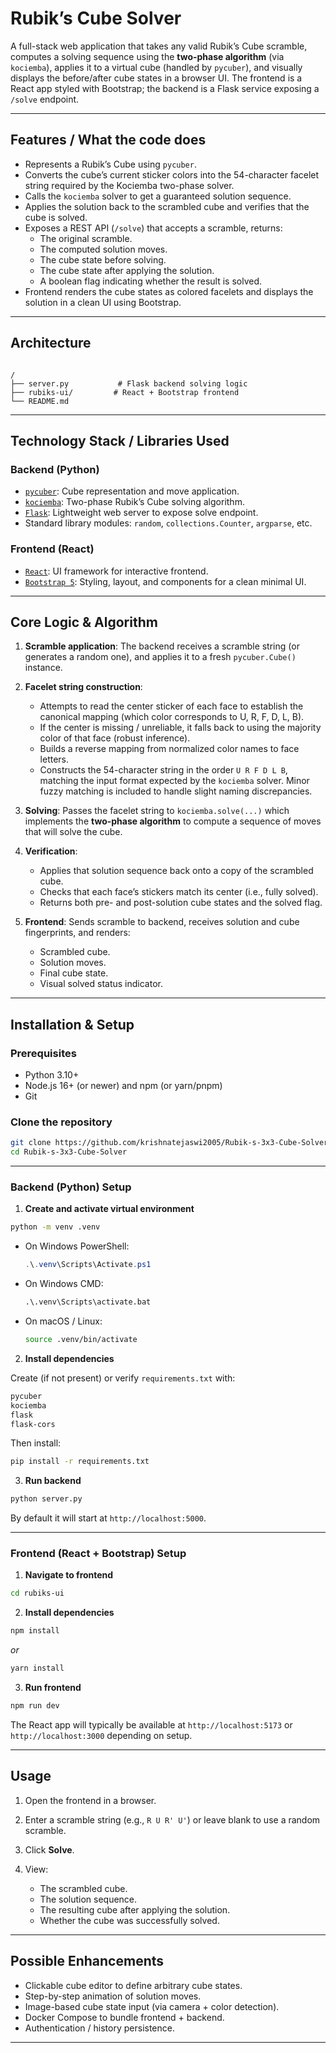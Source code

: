 # Rubik’s Cube Solver

A full-stack web application that takes any valid Rubik’s Cube scramble, computes a solving sequence using the **two-phase algorithm** (via `kociemba`), applies it to a virtual cube (handled by `pycuber`), and visually displays the before/after cube states in a browser UI. The frontend is a React app styled with Bootstrap; the backend is a Flask service exposing a `/solve` endpoint.

---

## Features / What the code does

- Represents a Rubik’s Cube using `pycuber`.
- Converts the cube’s current sticker colors into the 54-character facelet string required by the Kociemba two-phase solver.
- Calls the `kociemba` solver to get a guaranteed solution sequence.
- Applies the solution back to the scrambled cube and verifies that the cube is solved.
- Exposes a REST API (`/solve`) that accepts a scramble, returns:
  - The original scramble.
  - The computed solution moves.
  - The cube state before solving.
  - The cube state after applying the solution.
  - A boolean flag indicating whether the result is solved.
- Frontend renders the cube states as colored facelets and displays the solution in a clean UI using Bootstrap.

---

## Architecture

```

/
├── server.py           # Flask backend solving logic
├── rubiks-ui/         # React + Bootstrap frontend
└── README.md

```

---

## Technology Stack / Libraries Used

### Backend (Python)

- [`pycuber`](https://github.com/SvenWerlen/pycuber): Cube representation and move application.
- [`kociemba`](https://pypi.org/project/kociemba/): Two-phase Rubik’s Cube solving algorithm.
- [`Flask`](https://flask.palletsprojects.com/): Lightweight web server to expose solve endpoint.
- Standard library modules: `random`, `collections.Counter`, `argparse`, etc.

### Frontend (React)

- [`React`](https://react.dev/): UI framework for interactive frontend.
- [`Bootstrap 5`](https://getbootstrap.com/): Styling, layout, and components for a clean minimal UI.

---

## Core Logic & Algorithm

1. **Scramble application**: The backend receives a scramble string (or generates a random one), and applies it to a fresh `pycuber.Cube()` instance.

2. **Facelet string construction**:

   - Attempts to read the center sticker of each face to establish the canonical mapping (which color corresponds to U, R, F, D, L, B).
   - If the center is missing / unreliable, it falls back to using the majority color of that face (robust inference).
   - Builds a reverse mapping from normalized color names to face letters.
   - Constructs the 54-character string in the order `U R F D L B`, matching the input format expected by the `kociemba` solver. Minor fuzzy matching is included to handle slight naming discrepancies.

3. **Solving**: Passes the facelet string to `kociemba.solve(...)` which implements the **two-phase algorithm** to compute a sequence of moves that will solve the cube.

4. **Verification**:

   - Applies that solution sequence back onto a copy of the scrambled cube.
   - Checks that each face’s stickers match its center (i.e., fully solved).
   - Returns both pre- and post-solution cube states and the solved flag.

5. **Frontend**: Sends scramble to backend, receives solution and cube fingerprints, and renders:
   - Scrambled cube.
   - Solution moves.
   - Final cube state.
   - Visual solved status indicator.

---

## Installation & Setup

### Prerequisites

- Python 3.10+
- Node.js 16+ (or newer) and npm (or yarn/pnpm)
- Git

### Clone the repository

```bash
git clone https://github.com/krishnatejaswi2005/Rubik-s-3x3-Cube-Solver.git
cd Rubik-s-3x3-Cube-Solver
```

---

### Backend (Python) Setup

1. **Create and activate virtual environment**

```bash
python -m venv .venv
```

- On Windows PowerShell:

  ```powershell
  .\.venv\Scripts\Activate.ps1
  ```

- On Windows CMD:

  ```cmd
  .\.venv\Scripts\activate.bat
  ```

- On macOS / Linux:

  ```bash
  source .venv/bin/activate
  ```

2. **Install dependencies**

Create (if not present) or verify `requirements.txt` with:

```txt
pycuber
kociemba
flask
flask-cors
```

Then install:

```bash
pip install -r requirements.txt
```

3. **Run backend**

```bash
python server.py
```

By default it will start at `http://localhost:5000`.

---

### Frontend (React + Bootstrap) Setup

1. **Navigate to frontend**

```bash
cd rubiks-ui
```

2. **Install dependencies**

```bash
npm install
```

_or_

```bash
yarn install
```

3. **Run frontend**

```bash
npm run dev
```

The React app will typically be available at `http://localhost:5173` or `http://localhost:3000` depending on setup.

---

## Usage

1. Open the frontend in a browser.
2. Enter a scramble string (e.g., `R U R' U'`) or leave blank to use a random scramble.
3. Click **Solve**.
4. View:

   - The scrambled cube.
   - The solution sequence.
   - The resulting cube after applying the solution.
   - Whether the cube was successfully solved.

---

## Possible Enhancements

- Clickable cube editor to define arbitrary cube states.
- Step-by-step animation of solution moves.
- Image-based cube state input (via camera + color detection).
- Docker Compose to bundle frontend + backend.
- Authentication / history persistence.

---
